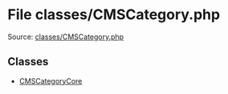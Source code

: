File classes/CMSCategory.php
=========

Source: [classes/CMSCategory.php](https://github.com/PrestaShop/PrestaShop/blob/1.6.0.4/classes/CMSCategory.php)


Classes
-------

* [CMSCategoryCore](class.CMSCategoryCore.md)

